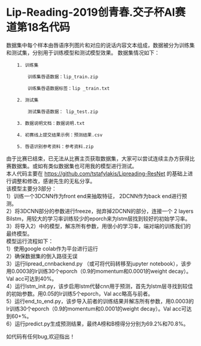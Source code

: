 # Lip-Reading-2019创青春.交子杯AI赛道第18名代码
数据集中每个样本由唇语序列图片和对应的说话内容文本组成，数据被分为训练集和测试集，分别用于训练模型和测试模型效果。
数据集情况如下：     

        1. 训练集    

            训练集唇语数据：lip_train.zip      

            训练集唇语数据标签：lip _train.txt     

        2. 测试集      

            测试集唇语数据： lip_test.zip         

        3. 数据说明文档：数据说明.txt     

        4. 初赛线上提交结果示例：预测结果.csv  

        5. 唇语识别参考资料：参考资料.zip
由于比赛已结束，已无法从比赛主页获取数据集，大家可以尝试连续主办方获得比赛数据集。或如有类似数据集也可用我的模型进行测试。        
本人代码主要在 https://github.com/tstafylakis/Lipreading-ResNet 的基础上进行调整和修改，感谢先生的无私分享。     
该模型主要分3部分：          
1）训练一个3DCNN作为front end来抽取特征， 2DCNN作为back end进行预测。            
2）将3DCNN部分的参数进行freeze，抛弃掉2DCNN的部分，连接一个 2 layers Bilstm，用较大的学习率训练较少的eporch来为lstm层找到较好的初始学习率。   
3）将导入2）中的模型，解冻所有参数，用很小的学习率，端对端的训练我们的最终模型。          
模型运行流程如下：              
1）使用google colab作为平台进行运行                          
2）确保数据集的倒入路径无误               
3）运行lipread_cnnbackend.py （或可将代码转移至jupyter notebook），该步用0.0003的lr训练30个eporch（0.9的momentum和0.0001的weight decay）。Val acc可达到40%。          
4）运行lstm_init.py，该步启用lstm代替cnn用于预测，首先为lstm层寻找到较佳的初始参数。用0.05的lr训练5个eporch，Val acc略高与前者。    
5）运行end_to_end.py，该步导入前者的训练结果并解冻所有参数，用0.0003的lr训练30个eporch（0.9的momentum和0.0001的weight decay）。Val acc可达到60+%。              
6）运行predict.py生成预测结果，最终A榜和B榜得分分别为69.2%和70.8%。        

如代码有任何bug,欢迎指出！           

